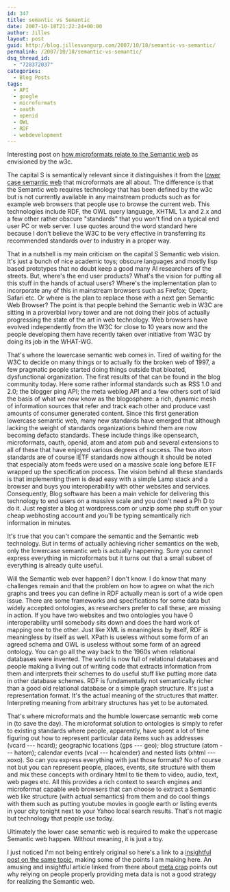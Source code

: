 ```yaml
---
id: 347
title: semantic vs Semantic
date: 2007-10-18T21:22:24+00:00
author: Jilles
layout: post
guid: http://blog.jillesvangurp.com/2007/10/18/semantic-vs-semantic/
permalink: /2007/10/18/semantic-vs-semantic/
dsq_thread_id:
  - "728372037"
categories:
  - Blog Posts
tags:
  - API
  - google
  - microformats
  - oauth
  - openid
  - OWL
  - RDF
  - webdevelopment
---
```

Interesting post on <a href="http://www.semanticfocus.com/blog/entry/title/microformats-vs-rdf-how-microformats-relate-to-the-semantic-web/">how microformats relate to the Semantic web</a> as envisioned by the w3c. 

The capital S is semantically relevant since it distinguishes it from the <a href="http://tantek.com/presentations/2004etech/realworldsemanticspres.html">lower case semantic web</a> that microformats are all about. The difference is that the Semantic web requires technology that has been defined by the w3c but is not currently available in any mainstream products such as for example web browsers that people use to browse the current web. This technologies include RDF, the OWL query language, XHTML 1.x and 2.x and a few other rather obscure "standards" that you won't find on a typical end user PC or web server. I use quotes around the word standard here because I don't believe the W3C to be very effective in transferring its recommended standards over to industry in a proper way. 
<!--more-->
That in a nutshell is my main criticism on the capital S Semantic web vision. It's just a bunch of nice academic toys; obscure languages and mostly lisp based prototypes that no doubt keep a good many AI researchers of the streets. But, where's the end user products? What's the vision for putting all this stuff in the hands of actual users? Where's the implementation plan to incorporate any of this in mainstream browsers such as Firefox; Opera; Safari etc. Or where is the plan to replace those with a next gen Semantic Web Browser? The point is that people behind the Semantic web in W3C are sitting in a proverbial ivory tower and are not doing their jobs of actually progressing the state of the art in web technology. Web browsers have evolved independently from the W3C for close to 10 years now and the people developing them have recently taken over initiative from W3C by doing its job in the WHAT-WG. 

That's where the lowercase semantic web comes in. Tired of waiting for the W3C to decide on many things or to actually fix the broken web of 1997, a few pragmatic people started doing things outside that bloated, dysfunctional organization. The first results of that can be found in the blog community today. Here some rather informal standards such as RSS 1.0 and 2.0; the blogger ping API; the meta weblog API and a few others sort of laid the basis of what we now know as the blogosphere: a rich, dynamic mesh of information sources that refer and track each other and produce vast amounts of consumer generated content. Since this first generation lowercase semantic web, many new standards have emerged that although lacking the weight of standards organizations behind them are now becoming defacto standards. These include things like opensearch, microformats, oauth, openid, atom and atom pub and several extensions to all of these that have enjoyed various degrees of success. The two atom standards are of course IETF standards now although it should be noted that especially atom feeds were used on a massive scale long before IETF wrapped up the specification process. The vision behind all these standards is that implementing them is dead easy with a simple Lamp stack and a browser and buys you interoperability with other websites and services. Consequently, Blog software has been a main vehicle for delivering this technology to end users on a massive scale and you don't need a Ph D to do it. Just register a blog at wordpress.com or unzip some php stuff on your cheap webhosting account and you'll be typing semantically rich information in minutes.

It's true that you can't compare the semantic and the Semantic web technology. But in terms of actually achieving richer semantics on the web, only the lowercase semantic web is actually happening. Sure you cannot express everything in microformats but it turns out that a small subset of everything is already quite useful. 

Will the Semantic web ever happen? I don't know. I do know that many challenges remain and that the problem on how to agree on what the rich graphs and trees you can define in RDF actually mean is sort of a wide open issue. There are some frameworks and specifications for some data but widely accepted ontologies, as researchers prefer to call these, are missing in action. If you have two websites and two ontologies you have 0 interoperability until somebody sits down and does the hard work of mapping one to the other. Just like XML is meaningless by itself, RDF is meaningless by itself as well. XPath is useless without some form of an agreed schema and OWL is useless without some form of an agreed ontology. You can go all the way back to the 1960s when relational databases were invented. The world is now full of relational databases and people making a living out of writing code that extracts information from them and interprets their schemes to do useful stuff like putting more data in other database schemes. RDF is fundamentally not semantically richer than a good old relational database or a simple graph structure. It's just a representation format. It's the actual meaning of the structures that matter. Interpreting meaning from arbitrary structures has yet to be automated.

That's where microformats and the humble lowercase semantic web come in (to save the day). The microformat solution to ontologies is simply to refer to existing standards where people, apparently, have spent a lot of time figuring out how to represent particular data items such as addresses (vcard --- hcard); geographic locations (gps --- geo); blog structure (atom --- hatom); calendar events (vcal --- hcalender) and nested lists (xhtml --- xoxo). So can you express everything with just those formats? No of course not but you can represent people, places, events, site structure with them and mix these concepts with ordinary html to tie them to video, audio, text, web pages etc. All this provides a rich context to search engines and microformat capable web browsers that can choose to extract a Semantic web like structure (with actual semantics) from them and do cool things with them such as putting youtube movies in google earth or listing events in your city tonight next to your Yahoo local search results. That's not magic but technology that people use today.

Ultimately the lower case semantic web is required to make the uppercase Semantic web happen. Without meaning, it is just a toy. 

I just noticed I'm not being entirely original so here's a link to a <a href="http://www.isolani.co.uk/blog/semanticweb/WsgMicroformatsTalkLondon2006">insightful post on the same topic</a>, making some of the points I am making here. An amusing and insightful article linked from there about <a href="http://www.well.com/%7edoctorow/metacrap.htm">meta crap</a> points out why relying on people properly providing meta data is not a good strategy for realizing  the Semantic web.